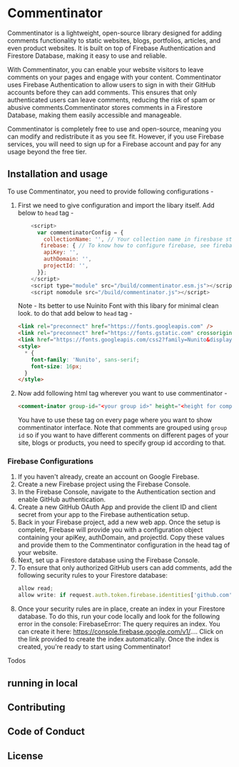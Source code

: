 # Commentinator

Commentinator is a lightweight, open-source library designed for adding comments functionality to static websites, blogs, portfolios, articles, and even product websites. It is built on top of Firebase Authentication and Firestore Database, making it easy to use and reliable.

With Commentinator, you can enable your website visitors to leave comments on your pages and engage with your content. Commentinator uses Firebase Authentication to allow users to sign in with their GitHub accounts before they can add comments. This ensures that only authenticated users can leave comments, reducing the risk of spam or abusive comments.Commentinator stores comments in a Firestore Database, making them easily accessible and manageable. 

Commentinator is completely free to use and open-source, meaning you can modify and redistribute it as you see fit. However, if you use Firebase services, you will need to sign up for a Firebase account and pay for any usage beyond the free tier.


## Installation and usage

To use Commentinator, you need to provide following configurations -

1. First we need to give configuration and import the libary itself. Add below to `head` tag -

   ```javascript
       <script>
         var commentinatorConfig = {
           collectionName: '', // Your collection name in firesbase storage
          firebase: { // To know how to configure firebase, see firebase configuration section below
           apiKey: '',
           authDomain: '',
           projectId: '',
         }};
       </script>
       <script type="module" src="/build/commentinator.esm.js"></script>
       <script nomodule src="/build/commentinator.js"></script>
   ```

   Note - Its better to use Nuinito Font with this libary for minimal clean look. to do that add below to `head` tag -

   ```html
   <link rel="preconnect" href="https://fonts.googleapis.com" />
   <link rel="preconnect" href="https://fonts.gstatic.com" crossorigin />
   <link href="https://fonts.googleapis.com/css2?family=Nunito&display=swap" rel="stylesheet" />
   <style>
     * {
       font-family: 'Nunito', sans-serif;
       font-size: 16px;
     }
   </style>
   ```

2. Now add following html tag wherever you want to use commentinator -
   ```html
   <comment-inator group-id="<your group id>" height="<height for component>" />
   ```

   You have to use these tag on every page where you want to show commentinator interface. Note that comments are grouped using `group id` so if you want to have different comments on different pages of your site, blogs or products, you need to specify group id according to that. 

### Firebase Configurations
1. If you haven't already, create an account on Google Firebase.
2. Create a new Firebase project using the Firebase Console.
3. In the Firebase Console, navigate to the Authentication section and enable GitHub authentication.
4. Create a new GitHub OAuth App and provide the client ID and client secret from your app to the Firebase authentication setup.
5. Back in your Firebase project, add a new web app. Once the setup is complete, Firebase will provide you with a configuration object containing your apiKey, authDomain, and projectId. Copy these values and provide them to the Commentinator configuration in the head tag of your website.
6. Next, set up a Firestore database using the Firebase Console.
7. To ensure that only authorized GitHub users can add comments, add the following security rules to your Firestore database:
    ```javascript
    allow read;
    allow write: if request.auth.token.firebase.identities['github.com'][0] == request.resource.data.githubId;
    ```
8. Once your security rules are in place, create an index in your Firestore database. To do this, run your code locally and look for the following error in the console: FirebaseError: The query requires an index. You can create it here: https://console.firebase.google.com/v1/.... Click on the link provided to create the index automatically. Once the index is created, you're ready to start using Commentinator!

Todos
## running in local
## Contributing
## Code of Conduct
## License